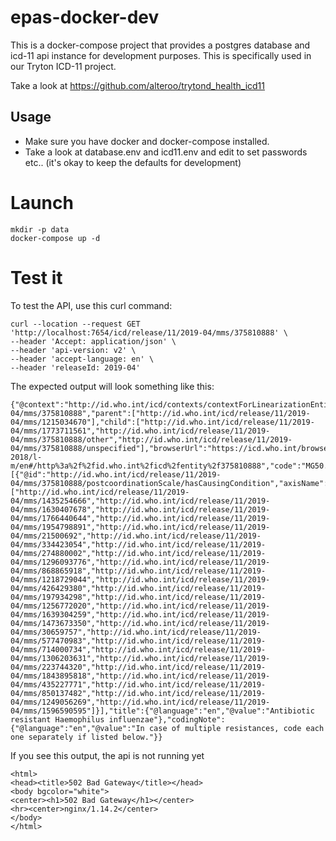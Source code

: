 # epas-docker-dev

This is a docker-compose project that provides a postgres database and icd-11 api instance for development purposes.
This is specifically used in our Tryton ICD-11 project.

Take a look at https://github.com/alteroo/trytond_health_icd11

## Usage

- Make sure you have docker and docker-compose installed.
- Take a look at database.env and icd11.env and edit to set passwords etc.. (it's okay to keep the defaults for development)

# Launch
```
mkdir -p data
docker-compose up -d
```


# Test it
To test the API, use this curl command:
```
curl --location --request GET 'http://localhost:7654/icd/release/11/2019-04/mms/375810888' \
--header 'Accept: application/json' \
--header 'api-version: v2' \
--header 'accept-language: en' \
--header 'releaseId: 2019-04'
```

The expected output will look something like this:
```
{"@context":"http://id.who.int/icd/contexts/contextForLinearizationEntity.json","@id":"http://id.who.int/icd/release/11/2019-04/mms/375810888","parent":["http://id.who.int/icd/release/11/2019-04/mms/1215034670"],"child":["http://id.who.int/icd/release/11/2019-04/mms/1773711561","http://id.who.int/icd/release/11/2019-04/mms/375810888/other","http://id.who.int/icd/release/11/2019-04/mms/375810888/unspecified"],"browserUrl":"https://icd.who.int/browse11-2018/l-m/en#/http%3a%2f%2fid.who.int%2ficd%2fentity%2f375810888","code":"MG50.3","source":"http://id.who.int/icd/entity/375810888","classKind":"category","postcoordinationScale":[{"@id":"http://id.who.int/icd/release/11/2019-04/mms/375810888/postcoordinationScale/hasCausingCondition","axisName":"http://id.who.int/icd/schema/hasCausingCondition","requiredPostcoordination":"true","allowMultipleValues":"AllowAlways","scaleEntity":["http://id.who.int/icd/release/11/2019-04/mms/1435254666","http://id.who.int/icd/release/11/2019-04/mms/1630407678","http://id.who.int/icd/release/11/2019-04/mms/1766440644","http://id.who.int/icd/release/11/2019-04/mms/1954798891","http://id.who.int/icd/release/11/2019-04/mms/21500692","http://id.who.int/icd/release/11/2019-04/mms/334423054","http://id.who.int/icd/release/11/2019-04/mms/274880002","http://id.who.int/icd/release/11/2019-04/mms/1296093776","http://id.who.int/icd/release/11/2019-04/mms/868865918","http://id.who.int/icd/release/11/2019-04/mms/1218729044","http://id.who.int/icd/release/11/2019-04/mms/426429380","http://id.who.int/icd/release/11/2019-04/mms/197934298","http://id.who.int/icd/release/11/2019-04/mms/1256772020","http://id.who.int/icd/release/11/2019-04/mms/1639304259","http://id.who.int/icd/release/11/2019-04/mms/1473673350","http://id.who.int/icd/release/11/2019-04/mms/30659757","http://id.who.int/icd/release/11/2019-04/mms/577470983","http://id.who.int/icd/release/11/2019-04/mms/714000734","http://id.who.int/icd/release/11/2019-04/mms/1306203631","http://id.who.int/icd/release/11/2019-04/mms/223744320","http://id.who.int/icd/release/11/2019-04/mms/1843895818","http://id.who.int/icd/release/11/2019-04/mms/435227771","http://id.who.int/icd/release/11/2019-04/mms/850137482","http://id.who.int/icd/release/11/2019-04/mms/1249056269","http://id.who.int/icd/release/11/2019-04/mms/1596590595"]}],"title":{"@language":"en","@value":"Antibiotic resistant Haemophilus influenzae"},"codingNote":{"@language":"en","@value":"In case of multiple resistances, code each one separately if listed below."}}
```

If you see this output, the api is not running yet
```
<html>
<head><title>502 Bad Gateway</title></head>
<body bgcolor="white">
<center><h1>502 Bad Gateway</h1></center>
<hr><center>nginx/1.14.2</center>
</body>
</html>
```
